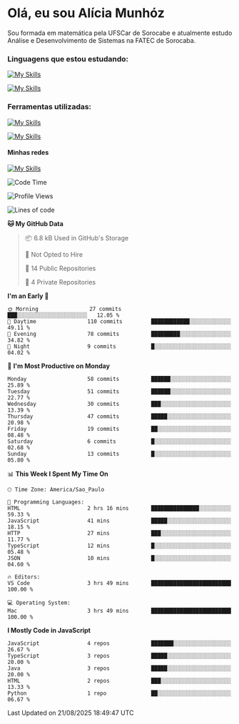 # Olá, eu sou Alícia Munhóz

<p>Sou formada em matemática pela UFSCar de Sorocabe e atualmente estudo Análise e Desenvolvimento de Sistemas na FATEC de Sorocaba.</p>

### Linguagens que estou estudando:

[![My Skills](https://skillicons.dev/icons?i=js,ts,html,css)](https://skillicons.dev)


[![My Skills](https://skillicons.dev/icons?i=nodejs,java,py,latex)](https://skillicons.dev)

### Ferramentas utilizadas:

[![My Skills](https://skillicons.dev/icons?i=vscode,discord,figma,git)](https://skillicons.dev)

[![My Skills](https://skillicons.dev/icons?i=github,gmail,mongodb,sublime)](https://skillicons.dev)

#### Minhas redes
[![My Skills](https://skillicons.dev/icons?i=linkedin)](https://www.linkedin.com/in/aliciamunhozfrancodecamargo/)

<!--START_SECTION:waka-->
![Code Time](http://img.shields.io/badge/Code%20Time-287%20hrs%2032%20mins-blue)

![Profile Views](http://img.shields.io/badge/Profile%20Views-1-blue)

![Lines of code](https://img.shields.io/badge/From%20Hello%20World%20I%27ve%20Written-77.9%20thousand%20lines%20of%20code-blue)

**🐱 My GitHub Data** 

> 📦 6.8 kB Used in GitHub's Storage 
 > 
> 🚫 Not Opted to Hire
 > 
> 📜 14 Public Repositories 
 > 
> 🔑 4 Private Repositories 
 > 
**I'm an Early 🐤** 

```text
🌞 Morning                27 commits          ███░░░░░░░░░░░░░░░░░░░░░░   12.05 % 
🌆 Daytime                110 commits         ████████████░░░░░░░░░░░░░   49.11 % 
🌃 Evening                78 commits          █████████░░░░░░░░░░░░░░░░   34.82 % 
🌙 Night                  9 commits           █░░░░░░░░░░░░░░░░░░░░░░░░   04.02 % 
```
📅 **I'm Most Productive on Monday** 

```text
Monday                   58 commits          ██████░░░░░░░░░░░░░░░░░░░   25.89 % 
Tuesday                  51 commits          ██████░░░░░░░░░░░░░░░░░░░   22.77 % 
Wednesday                30 commits          ███░░░░░░░░░░░░░░░░░░░░░░   13.39 % 
Thursday                 47 commits          █████░░░░░░░░░░░░░░░░░░░░   20.98 % 
Friday                   19 commits          ██░░░░░░░░░░░░░░░░░░░░░░░   08.48 % 
Saturday                 6 commits           █░░░░░░░░░░░░░░░░░░░░░░░░   02.68 % 
Sunday                   13 commits          █░░░░░░░░░░░░░░░░░░░░░░░░   05.80 % 
```


📊 **This Week I Spent My Time On** 

```text
🕑︎ Time Zone: America/Sao_Paulo

💬 Programming Languages: 
HTML                     2 hrs 16 mins       ███████████████░░░░░░░░░░   59.33 % 
JavaScript               41 mins             █████░░░░░░░░░░░░░░░░░░░░   18.15 % 
HTTP                     27 mins             ███░░░░░░░░░░░░░░░░░░░░░░   11.77 % 
TypeScript               12 mins             █░░░░░░░░░░░░░░░░░░░░░░░░   05.48 % 
JSON                     10 mins             █░░░░░░░░░░░░░░░░░░░░░░░░   04.60 % 

🔥 Editors: 
VS Code                  3 hrs 49 mins       █████████████████████████   100.00 % 

💻 Operating System: 
Mac                      3 hrs 49 mins       █████████████████████████   100.00 % 
```

**I Mostly Code in JavaScript** 

```text
JavaScript               4 repos             ███████░░░░░░░░░░░░░░░░░░   26.67 % 
TypeScript               3 repos             █████░░░░░░░░░░░░░░░░░░░░   20.00 % 
Java                     3 repos             █████░░░░░░░░░░░░░░░░░░░░   20.00 % 
HTML                     2 repos             ███░░░░░░░░░░░░░░░░░░░░░░   13.33 % 
Python                   1 repo              ██░░░░░░░░░░░░░░░░░░░░░░░   06.67 % 
```




 Last Updated on 21/08/2025 18:49:47 UTC
<!--END_SECTION:waka-->
